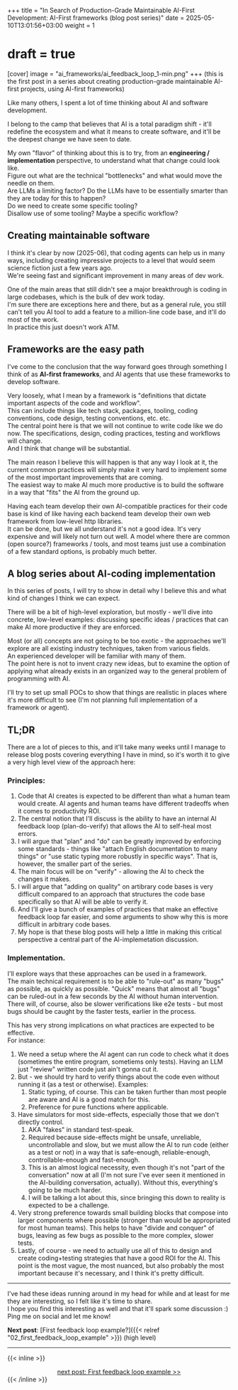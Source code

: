 +++
title = "In Search of Production-Grade Maintainable AI-First Development: AI-First frameworks (blog post series)"
date = 2025-05-10T13:01:56+03:00
weight = 1
# draft = true
[cover]
  image = "ai_frameworks/ai_feedback_loop_1-min.png"
+++
(this is the first post in a series about creating production-grade maintainable AI-first projects, using AI-first frameworks)

Like many others, I spent a lot of time thinking about AI and software development.

I belong to the camp that believes that AI is a total paradigm shift - it'll redefine the ecosystem and what it means to
create software, and it'll be the deepest change we have seen to date.  

My own "flavor" of thinking about this is to try, from an **engineering / implementation** perspective, to understand 
what that change could look like.  
Figure out what are the technical "bottlenecks" and what would move the needle on them.  
Are LLMs a limiting factor? Do the LLMs have to be essentially smarter than they are today for this to happen?  
Do we need to create some specific tooling?  
Disallow use of some tooling? Maybe a specific workflow?  

## Creating maintainable software
I think it's clear by now (2025-06), that coding agents can help us in many ways, including creating impressive projects
to a level that would seem science fiction just a few years ago.  
We're seeing fast and significant improvement in many areas of dev work.

One of the main areas that still didn't see a major breakthrough is coding in large codebases, which is the bulk of
dev work today.  
I'm sure there are exceptions here and there, but as a general rule, you still can't tell you AI tool to add a feature
to a million-line code base, and it'll do most of the work.  
In practice this just doesn't work ATM.

## Frameworks are the easy path
I've come to the conclusion that the way forward goes through something I think of as **AI-first frameworks**, and 
AI agents that use these frameworks to develop software.  

Very loosely, what I mean by a framework is "definitions that dictate important aspects of the code and workflow".  
This can include things like tech stack, packages, tooling, coding conventions, code design, testing conventions, etc. etc.  
The central point here is that we will not continue to write code like we do now. The specifications, design, coding
practices, testing and workflows will change.  
And I think that change will be substantial.

The main reason I believe this will happen is that any way I look at it, the current common practices will simply make
it very hard to implement some of the most important improvements that are coming.  
The easiest way to make AI much more productive is to build the software in a way that "fits" the AI from the ground up.

Having each team develop their own AI-compatible practices for their code base is kind of like having each backend team
develop their own web framework from low-level http libraries.  
It can be done, but we all understand it's not a good idea. It's very expensive and will likely not turn out well. A
model where there are common (open source?)
frameworks / tools, and most teams just use a combination of a few standard options, is probably much better.  

## A blog series about AI-coding implementation
In this series of posts, I will try to show in detail why I believe this and what kind of changes I think we can expect.

There will be a bit of high-level exploration, but mostly - we'll dive into concrete, low-level examples: discussing
specific ideas / practices that can make AI more productive if they are enforced.
 
Most (or all) concepts are not going to be too exotic - the approaches we'll explore are all existing industry 
techniques, taken from various fields.  
An experienced developer will be familiar with many of them.  
The point here is not to invent crazy new ideas, but to examine the option of applying what already exists in an
organized way to the general problem of programming with AI.

I'll try to set up small POCs to show that things are realistic in places where it's more difficult to see (I'm not 
planning full implementation of a framework or agent).

## TL;DR
There are a lot of pieces to this, and it'll take many weeks until I manage to release blog posts covering everything I
have in mind, so it's worth it to give a very high level view of the approach here:

### Principles:
1. Code that AI creates is expected to be different than what a human team would create. AI agents and human teams have
different tradeoffs when it comes to productivity ROI.
1. The central notion that I'll discuss is the ability to have an internal AI feedback loop (plan-do-verify) that allows
the AI to self-heal most errors.
1. I will argue that "plan" and "do" can be greatly improved by enforcing some standards - things like "attach English
documentation to many things" or "use static typing more robustly in specific ways". That is, however, the smaller part
of the series.
1. The main focus will be on "verify" - allowing the AI to check the changes it makes.
1. I will argue that "adding on quality" on artibrary code bases is very difficult compared to an approach that
structures the code base specifically so that AI will be able to verify it.
1. And I'll give a bunch of examples of practices that make an effective feedback loop far easier, and some arguments to
show why this is more difficult in arbitrary code bases.
1. My hope is that these blog posts will help a little in making this critical perspective a central part of the
AI-implemetation discussion.

### Implementation.
I'll explore ways that these approaches can be used in a framework.  
The main technical requirement is to be able to "rule-out" as many "bugs" as possible, as quickly as possible. "Quick"
means that almost all "bugs" can be ruled-out in a few seconds by the AI without human intervention.  
There will, of course, also be slower verifications like e2e tests - but most bugs should be caught by the faster tests,
earlier in the process.

This has very strong implications on what practices are expected to be effective.  
For instance:
1. We need a setup where the AI agent can run code to check what it does (sometimes the entire program, sometiems only
tests). Having an LLM just "review" written code just ain't gonna cut it.
1. But - we should try hard to verify things about the code even without running it (as a test or otherwise). Examples:
    1. Static typing, of course. This can be taken further than most people are aware and AI is a good match for this.
    1. Preference for pure functions where applicable.
1. Have simulators for most side-effects, especially those that we don't directly control.
    1. AKA "fakes" in standard test-speak.
    1. Required because side-effects might be unsafe, unreliable, uncontrollable and slow, but we must allow the AI to
    run code (either as a test or not) in a way that is safe-enough, reliable-enough, controllable-enough and
    fast-enough.
    1. This is an almost logical necessity, even though it's not "part of the conversation" now at all (I'm not sure
    I've ever seen it mentioned in the AI-building conversation, actually). Without this, everything's going to be much
    harder.
    1. I will be talking a lot about this, since bringing this down to reality is expected to be a challenge.
1. Very strong preference towards small building blocks that compose into larger components where possible (stronger
than would be appropriated for most human teams). This helps to have "divide and conquer" of bugs, leaving as
few bugs as possible to the more complex, slower tests.
1. Lastly, of course - we need to actually use all of this to design and create coding+testing strategies that have a
good ROI for the AI. This point is the most vague, the most nuanced, but also probably the most important because it's
necessary, and I think it's pretty difficult.

---

I've had these ideas running around in my head for while and at least for me they are interesting, so I felt like
it's time to share.  
I hope you find this interesting as well and that it'll spark some discussion :)  
Ping me on social and let me know!


**Next post**: [First feedback loop example?]({{< relref "02_first_feedback_loop_example" >}}) (high level)

---
{{< inline >}}
<div style="text-align: center; display: block; width: 100%;">
<a href="/posts/ai_frameworks/02_first_feedback_loop_example">next post: First feedback loop example &gt;&gt;</a>
</div>
{{< /inline >}}
